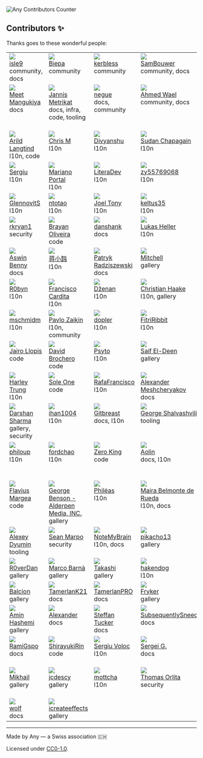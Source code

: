 ![Any Contributors Counter](https://img.shields.io/badge/dynamic/json?url=https%3A%2F%2Fraw.githubusercontent.com%2Fanyproto%2Fcontributors%2Fmain%2Fcontributors.json&query=%24.contributors.length&style=for-the-badge&label=Any%20Contributors&labelColor=%23CCCCCC&color=red)

## Contributors ✨

Thanks goes to these wonderful people:
<!-- CONTRIBUTORS START -->
<table>
<tbody><tr>
<td valign="top" width="14.285714285714286%"><img src="https://avatars.githubusercontent.com/u/74906541?v=4" /><br /><a href="http://github.com/isle9">isle9</a><br />community, docs</td>
<td valign="top" width="14.285714285714286%"><img src="https://avatars.githubusercontent.com/u/25102748?v=4" /><br /><a href="http://github.com/Biepa">Biepa</a><br />community</td>
<td valign="top" width="14.285714285714286%"><img src="https://avatars.githubusercontent.com/u/32358946?v=4" /><br /><a href="http://github.com/kerbless">kerbless</a><br />community</td>
<td valign="top" width="14.285714285714286%"><img src="https://avatars.githubusercontent.com/u/6918900?v=4" /><br /><a href="http://github.com/SamBouwer">SamBouwer</a><br />community, docs</td>
<td valign="top" width="14.285714285714286%"><img src="https://avatars.githubusercontent.com/u/40858122?v=4" /><br /><a href="http://github.com/developomp">developomp</a><br />tooling, docs, code</td>
<td valign="top" width="14.285714285714286%"><img src="https://avatars.githubusercontent.com/u/23741?v=4" /><br /><a href="http://github.com/cmars">Casey Marshall</a><br />infra</td>
<td valign="top" width="14.285714285714286%"><img src="https://avatars.githubusercontent.com/u/64768475?v=4" /><br /><a href="http://github.com/TheOne04">TheOne04</a><br />docs</td>
</tr>
<tr>
<td valign="top" width="14.285714285714286%"><img src="https://avatars.githubusercontent.com/u/7620533?v=4" /><br /><a href="http://github.com/meetmangukiya">Meet Mangukiya</a><br />docs</td>
<td valign="top" width="14.285714285714286%"><img src="https://avatars.githubusercontent.com/u/120120832?v=4" /><br /><a href="http://github.com/jmetrikat">Jannis Metrikat</a><br />docs, infra, code, tooling</td>
<td valign="top" width="14.285714285714286%"><img src="https://avatars.githubusercontent.com/u/842273?v=4" /><br /><a href="http://github.com/negue">negue</a><br />docs, community</td>
<td valign="top" width="14.285714285714286%"><img src="https://avatars.githubusercontent.com/u/73046395?v=4" /><br /><a href="http://github.com/ahmedwael216">Ahmed Wael</a><br />community, docs</td>
<td valign="top" width="14.285714285714286%"><img src="https://avatars.githubusercontent.com/u/3193257?v=4" /><br /><a href="http://github.com/clems4ever">Clément Michaud</a><br />infra, docs, code, community</td>
<td valign="top" width="14.285714285714286%"><img src="https://avatars.githubusercontent.com/u/89614359?v=4" /><br /><a href="http://github.com/DaviidSantos">David Santos</a><br />l10n</td>
<td valign="top" width="14.285714285714286%"><img src="https://avatars.githubusercontent.com/u/133522304?v=4" /><br /><a href="http://github.com/zxiilw63">Steve Shi</a><br />l10n</td>
</tr>
<tr>
<td valign="top" width="14.285714285714286%"><img src="https://avatars.githubusercontent.com/u/90274?v=4" /><br /><a href="http://github.com/langtind">Arild Langtind</a><br />l10n, code</td>
<td valign="top" width="14.285714285714286%"><img src="https://avatars.githubusercontent.com/u/9105777?v=4" /><br /><a href="http://github.com/chrtz">Chris M</a><br />l10n</td>
<td valign="top" width="14.285714285714286%"><img src="https://avatars.githubusercontent.com/u/102881866?v=4" /><br /><a href="http://github.com/div3xi">Divyanshu</a><br />l10n</td>
<td valign="top" width="14.285714285714286%"><img src="https://avatars.githubusercontent.com/u/101015050?v=4" /><br /><a href="http://github.com/SudanChapagain">Sudan Chapagain</a><br />l10n</td>
<td valign="top" width="14.285714285714286%"><img src="https://avatars.githubusercontent.com/u/138191911?v=4" /><br /><a href="http://github.com/lpgneg19">SteveShi</a><br />l10n</td>
<td valign="top" width="14.285714285714286%"><img src="https://avatars.githubusercontent.com/u/91522027?v=4" /><br /><a href="http://github.com/lsilberstein">Linus Silberstein</a><br />l10n</td>
<td valign="top" width="14.285714285714286%"><img src="https://avatars.githubusercontent.com/u/32552207?v=4" /><br /><a href="http://github.com/dev23jjl">James</a><br />l10n</td>
</tr>
<tr>
<td valign="top" width="14.285714285714286%"><img src="https://avatars.githubusercontent.com/u/4825638?v=4" /><br /><a href="http://github.com/SergiuCip">Sergiu</a><br />l10n</td>
<td valign="top" width="14.285714285714286%"><img src="https://avatars.githubusercontent.com/u/67043011?v=4" /><br /><a href="http://github.com/devsiderio">Mariano Portal</a><br />l10n</td>
<td valign="top" width="14.285714285714286%"><img src="https://avatars.githubusercontent.com/u/83702940?v=4" /><br /><a href="http://github.com/LiteraDev">LiteraDev</a><br />l10n</td>
<td valign="top" width="14.285714285714286%"><img src="https://avatars.githubusercontent.com/u/29294137?v=4" /><br /><a href="http://github.com/zy55769068">zy55769068</a><br />l10n</td>
<td valign="top" width="14.285714285714286%"><img src="https://avatars.githubusercontent.com/u/14030549?v=4" /><br /><a href="http://github.com/hit-lacus">Xiaoxiang Yu</a><br />l10n</td>
<td valign="top" width="14.285714285714286%"><img src="https://avatars.githubusercontent.com/u/10602386?v=4" /><br /><a href="http://github.com/DiSonDS">Dmitry S.</a><br />l10n</td>
<td valign="top" width="14.285714285714286%"><img src="https://avatars.githubusercontent.com/u/16141040?v=4" /><br /><a href="http://github.com/Shampra">Shampra</a><br />l10n, code, gallery</td>
</tr>
<tr>
<td valign="top" width="14.285714285714286%"><img src="https://avatars.githubusercontent.com/u/4324351?v=4" /><br /><a href="http://github.com/GlennovitS">GlennovitS</a><br />l10n</td>
<td valign="top" width="14.285714285714286%"><img src="https://avatars.githubusercontent.com/u/14041334?v=4" /><br /><a href="http://github.com/ntotao">ntotao</a><br />l10n</td>
<td valign="top" width="14.285714285714286%"><img src="https://avatars.githubusercontent.com/u/95355656?v=4" /><br /><a href="http://github.com/jay-tau">Joel Tony</a><br />l10n</td>
<td valign="top" width="14.285714285714286%"><img src="https://avatars.githubusercontent.com/u/21008054?v=4" /><br /><a href="http://github.com/keltus35">keltus35</a><br />l10n</td>
<td valign="top" width="14.285714285714286%"><img src="https://avatars.githubusercontent.com/u/70614549?v=4" /><br /><a href="http://github.com/liimee">liimee</a><br />l10n</td>
<td valign="top" width="14.285714285714286%"><img src="https://avatars.githubusercontent.com/u/141432674?v=4" /><br /><a href="http://github.com/Hanssium">Hanssium</a><br />l10n</td>
<td valign="top" width="14.285714285714286%"><img src="https://avatars.githubusercontent.com/u/31742841?v=4" /><br /><a href="http://github.com/msd-11">MSD11</a><br />code</td>
</tr>
<tr>
<td valign="top" width="14.285714285714286%"><img src="https://avatars.githubusercontent.com/u/142266901?v=4" /><br /><a href="http://github.com/rkryan1">rkryan1</a><br />security</td>
<td valign="top" width="14.285714285714286%"><img src="https://avatars.githubusercontent.com/u/69634269?v=4" /><br /><a href="http://github.com/BrayanDSO">Brayan Oliveira</a><br />code</td>
<td valign="top" width="14.285714285714286%"><img src="https://avatars.githubusercontent.com/u/19560919?v=4" /><br /><a href="http://github.com/danshank">danshank</a><br />docs</td>
<td valign="top" width="14.285714285714286%"><img src="https://avatars.githubusercontent.com/u/36259611?v=4" /><br /><a href="http://github.com/lpheller">Lukas Heller</a><br />l10n</td>
<td valign="top" width="14.285714285714286%"><img src="https://avatars.githubusercontent.com/u/46210502?v=4" /><br /><a href="http://github.com/CDN18">CDN</a><br />l10n</td>
<td valign="top" width="14.285714285714286%"><img src="https://avatars.githubusercontent.com/u/34872457?v=4" /><br /><a href="http://github.com/gildemardev">gildemar</a><br />l10n</td>
<td valign="top" width="14.285714285714286%"><img src="https://avatars.githubusercontent.com/u/141360873?v=4" /><br /><a href="http://github.com/mertsuzen">mertsuzen</a><br />l10n</td>
</tr>
<tr>
<td valign="top" width="14.285714285714286%"><img src="https://avatars.githubusercontent.com/u/110408942?v=4" /><br /><a href="http://github.com/aswinbennyofficial">Aswin Benny</a><br />docs</td>
<td valign="top" width="14.285714285714286%"><img src="https://avatars.githubusercontent.com/u/88922715?v=4" /><br /><a href="http://github.com/holton-jiang">蒋小霕</a><br />l10n</td>
<td valign="top" width="14.285714285714286%"><img src="https://avatars.githubusercontent.com/u/100310118?v=4" /><br /><a href="http://github.com/Chefski">Patryk Radziszewski</a><br />docs</td>
<td valign="top" width="14.285714285714286%"><img src="https://avatars.githubusercontent.com/u/6676299?v=4" /><br /><a href="http://github.com/moverware">Mitchell</a><br />gallery</td>
<td valign="top" width="14.285714285714286%"><img src="https://avatars.githubusercontent.com/u/19162401?v=4" /><br /><a href="http://github.com/mishamyrt">Mikhael Khrustik</a><br />code</td>
<td valign="top" width="14.285714285714286%"><img src="https://avatars.githubusercontent.com/u/39910418?v=4" /><br /><a href="http://github.com/d3ward">Eduard Ursu</a><br />l10n</td>
<td valign="top" width="14.285714285714286%"><img src="https://avatars.githubusercontent.com/u/2572180?v=4" /><br /><a href="http://github.com/dkoryto">Dariusz Koryto</a><br />l10n</td>
</tr>
<tr>
<td valign="top" width="14.285714285714286%"><img src="https://avatars.githubusercontent.com/u/1202113?v=4" /><br /><a href="http://github.com/R0byn">R0byn</a><br />l10n</td>
<td valign="top" width="14.285714285714286%"><img src="https://avatars.githubusercontent.com/u/62943300?v=4" /><br /><a href="http://github.com/FranciscoCardita">Francisco Cardita</a><br />l10n</td>
<td valign="top" width="14.285714285714286%"><img src="https://avatars.githubusercontent.com/u/69632324?v=4" /><br /><a href="http://github.com/Dzenan">Dženan</a><br />l10n</td>
<td valign="top" width="14.285714285714286%"><img src="https://avatars.githubusercontent.com/u/48489823?v=4" /><br /><a href="http://github.com/ChristianHaake">Christian Haake</a><br />l10n, gallery</td>
<td valign="top" width="14.285714285714286%"><img src="https://avatars.githubusercontent.com/u/24420193?v=4" /><br /><a href="http://github.com/faus32">Faus A.M.</a><br />l10n</td>
<td valign="top" width="14.285714285714286%"><img src="https://avatars.githubusercontent.com/u/41571697?v=4" /><br /><a href="http://github.com/Fradeet">Zhiliang Ye</a><br />l10n, gallery</td>
<td valign="top" width="14.285714285714286%"><img src="https://avatars.githubusercontent.com/u/26116993?v=4" /><br /><a href="http://github.com/souljahn2">Ali Kemal Ofluoglu</a><br />l10n</td>
</tr>
<tr>
<td valign="top" width="14.285714285714286%"><img src="https://avatars.githubusercontent.com/u/66086922?v=4" /><br /><a href="http://github.com/mschmidm">mschmidm</a><br />l10n</td>
<td valign="top" width="14.285714285714286%"><img src="https://avatars.githubusercontent.com/u/40147030?v=4" /><br /><a href="http://github.com/pavlozaikin">Pavlo Zaikin</a><br />l10n, community</td>
<td valign="top" width="14.285714285714286%"><img src="https://avatars.githubusercontent.com/u/23178823?v=4" /><br /><a href="http://github.com/Dippere">dopler</a><br />l10n</td>
<td valign="top" width="14.285714285714286%"><img src="https://avatars.githubusercontent.com/u/91612800?v=4" /><br /><a href="http://github.com/FitriRibbit">FitriRibbit</a><br />l10n</td>
<td valign="top" width="14.285714285714286%"><img src="https://avatars.githubusercontent.com/u/148688194?v=4" /><br /><a href="http://github.com/mavelwort">Mav</a><br />l10n</td>
<td valign="top" width="14.285714285714286%"><img src="https://avatars.githubusercontent.com/u/151664261?v=4" /><br /><a href="http://github.com/Jebarson-007">Jebarson Immanuel </a><br />security</td>
<td valign="top" width="14.285714285714286%"><img src="https://avatars.githubusercontent.com/u/55929299?v=4" /><br /><a href="http://github.com/QuinnHerden">Quinn Herden</a><br />docs</td>
</tr>
<tr>
<td valign="top" width="14.285714285714286%"><img src="https://avatars.githubusercontent.com/u/973709?v=4" /><br /><a href="http://github.com/yajo">Jairo Llopis</a><br />code</td>
<td valign="top" width="14.285714285714286%"><img src="https://avatars.githubusercontent.com/u/65723952?v=4" /><br /><a href="http://github.com/D-Brox">David Brochero</a><br />code</td>
<td valign="top" width="14.285714285714286%"><img src="https://avatars.githubusercontent.com/u/44277571?v=4" /><br /><a href="http://github.com/psyaito">Psyto</a><br />l10n</td>
<td valign="top" width="14.285714285714286%"><img src="https://avatars.githubusercontent.com/u/130001839?v=4" /><br /><a href="http://github.com/Hexara7777">Saif El-Deen</a><br />gallery</td>
<td valign="top" width="14.285714285714286%"><img src="https://avatars.githubusercontent.com/u/48022591?v=4" /><br /><a href="http://github.com/LavaCxx">LavaC</a><br />code</td>
<td valign="top" width="14.285714285714286%"><img src="https://avatars.githubusercontent.com/u/382041?v=4" /><br /><a href="http://github.com/kira-bruneau">Kira Bruneau</a><br />tooling</td>
<td valign="top" width="14.285714285714286%"><img src="https://avatars.githubusercontent.com/u/155772554?v=4" /><br /><a href="http://github.com/Flyga-M">Flyga-M</a><br />code</td>
</tr>
<tr>
<td valign="top" width="14.285714285714286%"><img src="https://avatars.githubusercontent.com/u/44055?v=4" /><br /><a href="http://github.com/harley">Harley Trung</a><br />l10n</td>
<td valign="top" width="14.285714285714286%"><img src="https://avatars.githubusercontent.com/u/2923?v=4" /><br /><a href="http://github.com/Soleone">Sole One</a><br />code</td>
<td valign="top" width="14.285714285714286%"><img src="https://avatars.githubusercontent.com/u/155590234?v=4" /><br /><a href="http://github.com/RafaFrancisco">RafaFrancisco</a><br />l10n</td>
<td valign="top" width="14.285714285714286%"><img src="https://avatars.githubusercontent.com/u/3757038?v=4" /><br /><a href="http://github.com/Self-Perfection">Alexander Meshcheryakov</a><br />docs</td>
<td valign="top" width="14.285714285714286%"><img src="https://avatars.githubusercontent.com/u/13348029?v=4" /><br /><a href="http://github.com/bloodwiing">Donatas Kirda</a><br />infra, l10n</td>
<td valign="top" width="14.285714285714286%"><img src="https://avatars.githubusercontent.com/u/47262862?v=4" /><br /><a href="http://github.com/ggodot">ggodot</a><br />l10n</td>
<td valign="top" width="14.285714285714286%"><img src="https://avatars.githubusercontent.com/u/158052699?v=4" /><br /><a href="http://github.com/emagech">emagech</a><br />gallery</td>
</tr>
<tr>
<td valign="top" width="14.285714285714286%"><img src="https://avatars.githubusercontent.com/u/14093291?v=4" /><br /><a href="http://github.com/darshansharma">Darshan Sharma</a><br />gallery, security</td>
<td valign="top" width="14.285714285714286%"><img src="https://avatars.githubusercontent.com/u/151744644?v=4" /><br /><a href="http://github.com/ihan1004">ihan1004</a><br />l10n</td>
<td valign="top" width="14.285714285714286%"><img src="https://avatars.githubusercontent.com/u/96460796?v=4" /><br /><a href="http://github.com/Gitbreast">Gitbreast</a><br />docs, l10n</td>
<td valign="top" width="14.285714285714286%"><img src="https://avatars.githubusercontent.com/u/22417494?v=4" /><br /><a href="http://github.com/shalva97">George Shalvashvili</a><br />tooling</td>
<td valign="top" width="14.285714285714286%"><img src="https://avatars.githubusercontent.com/u/163211861?v=4" /><br /><a href="http://github.com/sevegnanii">sevegnanii</a><br />l10n</td>
<td valign="top" width="14.285714285714286%"><img src="https://avatars.githubusercontent.com/u/81173399?v=4" /><br /><a href="http://github.com/p1xelll">Viktor</a><br />gallery</td>
<td valign="top" width="14.285714285714286%"><img src="https://avatars.githubusercontent.com/u/591056?v=4" /><br /><a href="http://github.com/axisnova">axisnova</a><br />gallery</td>
</tr>
<tr>
<td valign="top" width="14.285714285714286%"><img src="https://avatars.githubusercontent.com/u/9991542?v=4" /><br /><a href="http://github.com/philoupd">philoup</a><br />l10n</td>
<td valign="top" width="14.285714285714286%"><img src="https://avatars.githubusercontent.com/u/86447277?v=4" /><br /><a href="http://github.com/fordchao">fordchao</a><br />l10n</td>
<td valign="top" width="14.285714285714286%"><img src="https://avatars.githubusercontent.com/u/14329097?v=4" /><br /><a href="http://github.com/l2dy">Zero King</a><br />code</td>
<td valign="top" width="14.285714285714286%"><img src="https://avatars.githubusercontent.com/u/60599231?v=4" /><br /><a href="http://github.com/Oreoxmt">Aolin</a><br />docs, l10n</td>
<td valign="top" width="14.285714285714286%"><img src="https://avatars.githubusercontent.com/u/828299?v=4" /><br /><a href="http://github.com/timlockridge">Tim Lockridge</a><br />docs</td>
<td valign="top" width="14.285714285714286%"><img src="https://avatars.githubusercontent.com/u/164412107?v=4" /><br /><a href="http://github.com/Adventure-nerd">Adventure-nerd</a><br />gallery</td>
<td valign="top" width="14.285714285714286%"><img src="https://avatars.githubusercontent.com/u/98016712?v=4" /><br /><a href="http://github.com/DanielZolfaghari">Daniel Zolfaghari</a><br />community, gallery</td>
</tr>
<tr>
<td valign="top" width="14.285714285714286%"><img src="https://avatars.githubusercontent.com/u/97510?v=4" /><br /><a href="http://github.com/frogman544">Flavius Margea</a><br />code</td>
<td valign="top" width="14.285714285714286%"><img src="https://avatars.githubusercontent.com/u/17861962?v=4" /><br /><a href="http://github.com/AlderpenGhub">George Benson - Alderpen Media, INC.</a><br />gallery</td>
<td valign="top" width="14.285714285714286%"><img src="https://avatars.githubusercontent.com/u/20335741?v=4" /><br /><a href="http://github.com/phileastv">Philéas</a><br />l10n</td>
<td valign="top" width="14.285714285714286%"><img src="https://avatars.githubusercontent.com/u/61922170?v=4" /><br /><a href="http://github.com/MairaBelm">Maira Belmonte de Rueda</a><br />l10n, docs</td>
<td valign="top" width="14.285714285714286%"><img src="https://avatars.githubusercontent.com/u/82284393?v=4" /><br /><a href="http://github.com/cabiamdos">William</a><br />tooling</td>
<td valign="top" width="14.285714285714286%"><img src="https://avatars.githubusercontent.com/u/409058?v=4" /><br /><a href="http://github.com/mikailcf">Mikail Freitas</a><br />code</td>
<td valign="top" width="14.285714285714286%"><img src="https://avatars.githubusercontent.com/u/110653439?v=4" /><br /><a href="http://github.com/canpolatbaris">Barış Canpolat</a><br />gallery</td>
</tr>
<tr>
<td valign="top" width="14.285714285714286%"><img src="https://avatars.githubusercontent.com/u/7953339?v=4" /><br /><a href="http://github.com/dyumin">Alexey Dyumin</a><br />tooling</td>
<td valign="top" width="14.285714285714286%"><img src="https://avatars.githubusercontent.com/u/2565153?v=4" /><br /><a href="http://github.com/seanmarpo">Sean Marpo</a><br />security</td>
<td valign="top" width="14.285714285714286%"><img src="https://avatars.githubusercontent.com/u/171244508?v=4" /><br /><a href="http://github.com/NoteMyBrain">NoteMyBrain</a><br />l10n, docs</td>
<td valign="top" width="14.285714285714286%"><img src="https://avatars.githubusercontent.com/u/65567044?v=4" /><br /><a href="http://github.com/pikacho13">pikacho13</a><br />gallery</td>
<td valign="top" width="14.285714285714286%"><img src="https://avatars.githubusercontent.com/u/26048890?v=4" /><br /><a href="http://github.com/nima9">Nima Mohajeri</a><br />gallery</td>
<td valign="top" width="14.285714285714286%"><img src="https://avatars.githubusercontent.com/u/45284370?v=4" /><br /><a href="http://github.com/sfal">Serena</a><br />gallery</td>
<td valign="top" width="14.285714285714286%"><img src="https://avatars.githubusercontent.com/u/42887870?v=4" /><br /><a href="http://github.com/7ede">7ede</a><br />gallery</td>
</tr>
<tr>
<td valign="top" width="14.285714285714286%"><img src="https://avatars.githubusercontent.com/u/165274399?v=4" /><br /><a href="http://github.com/R0verDan">R0verDan</a><br />gallery</td>
<td valign="top" width="14.285714285714286%"><img src="https://avatars.githubusercontent.com/u/34555572?v=4" /><br /><a href="http://github.com/MarcoBarna">Marco Barnà</a><br />gallery</td>
<td valign="top" width="14.285714285714286%"><img src="https://avatars.githubusercontent.com/u/45578020?v=4" /><br /><a href="http://github.com/ThatTakashi">Takashi</a><br />gallery</td>
<td valign="top" width="14.285714285714286%"><img src="https://avatars.githubusercontent.com/u/56242912?v=4" /><br /><a href="http://github.com/hakendog">hakendog</a><br />l10n</td>
<td valign="top" width="14.285714285714286%"><img src="https://avatars.githubusercontent.com/u/4664625?v=4" /><br /><a href="http://github.com/rushthomas">Thomas</a><br />docs</td>
<td valign="top" width="14.285714285714286%"><img src="https://avatars.githubusercontent.com/u/46193371?v=4" /><br /><a href="http://github.com/hellodword">hellodword</a><br />infra</td>
<td valign="top" width="14.285714285714286%"><img src="https://avatars.githubusercontent.com/u/760097?v=4" /><br /><a href="http://github.com/CzBiX">CzBiX</a><br />infra</td>
</tr>
<tr>
<td valign="top" width="14.285714285714286%"><img src="https://avatars.githubusercontent.com/u/175219548?v=4" /><br /><a href="http://github.com/Balcion">Balcion</a><br />gallery</td>
<td valign="top" width="14.285714285714286%"><img src="https://avatars.githubusercontent.com/u/118103949?v=4" /><br /><a href="http://github.com/TamerlanK21">TamerlanK21</a><br />docs</td>
<td valign="top" width="14.285714285714286%"><img src="https://avatars.githubusercontent.com/u/118103949?v=4" /><br /><a href="http://github.com/tamerlan-pro">TamerlanPRO</a><br />docs</td>
<td valign="top" width="14.285714285714286%"><img src="https://avatars.githubusercontent.com/u/92834204?v=4" /><br /><a href="http://github.com/Fryker">Fryker</a><br />gallery</td>
<td valign="top" width="14.285714285714286%"><img src="https://avatars.githubusercontent.com/u/152238774?v=4" /><br /><a href="http://github.com/mhymny">Me Hoy</a><br />tooling</td>
<td valign="top" width="14.285714285714286%"><img src="https://avatars.githubusercontent.com/u/182323705?v=4" /><br /><a href="http://github.com/DaytonID">DaytonID</a><br />gallery</td>
<td valign="top" width="14.285714285714286%"><img src="https://avatars.githubusercontent.com/u/37018653?v=4" /><br /><a href="http://github.com/ortsaslan">Aslan Aliev</a><br />docs</td>
</tr>
<tr>
<td valign="top" width="14.285714285714286%"><img src="https://avatars.githubusercontent.com/u/52834735?v=4" /><br /><a href="http://github.com/minhashemi">Amin Hashemi</a><br />gallery</td>
<td valign="top" width="14.285714285714286%"><img src="https://avatars.githubusercontent.com/u/11216079?v=4" /><br /><a href="http://github.com/Alexander-L-G">Alexander</a><br />docs</td>
<td valign="top" width="14.285714285714286%"><img src="https://avatars.githubusercontent.com/u/40306798?v=4" /><br /><a href="http://github.com/steffantucker">Steffan Tucker</a><br />docs</td>
<td valign="top" width="14.285714285714286%"><img src="https://avatars.githubusercontent.com/u/118424338?v=4" /><br /><a href="http://github.com/SubsequentlySneeds">SubsequentlySneeds</a><br />docs</td>
<td valign="top" width="14.285714285714286%"><img src="https://avatars.githubusercontent.com/u/664390?v=4" /><br /><a href="http://github.com/xstream">Mikhail Yatsenko</a><br />docs</td>
<td valign="top" width="14.285714285714286%"><img src="https://avatars.githubusercontent.com/u/132584?v=4" /><br /><a href="http://github.com/chrisirhc">Chris Chua</a><br />tooling</td>
<td valign="top" width="14.285714285714286%"><img src="https://avatars.githubusercontent.com/u/27350370?v=4" /><br /><a href="http://github.com/telmob">Telmo</a><br />gallery</td>
</tr>
<tr>
<td valign="top" width="14.285714285714286%"><img src="https://avatars.githubusercontent.com/u/95591758?v=4" /><br /><a href="http://github.com/RamiGspo">RamiGspo</a><br />docs</td>
<td valign="top" width="14.285714285714286%"><img src="https://avatars.githubusercontent.com/u/161035205?v=4" /><br /><a href="http://github.com/ShirayukiRin">ShirayukiRin</a><br />code</td>
<td valign="top" width="14.285714285714286%"><img src="https://avatars.githubusercontent.com/u/38067667?v=4" /><br /><a href="http://github.com/SergiuVoloc">Sergiu Voloc</a><br />l10n</td>
<td valign="top" width="14.285714285714286%"><img src="https://avatars.githubusercontent.com/u/13949080?v=4" /><br /><a href="http://github.com/grishy">Sergei G.</a><br />docs</td>
<td valign="top" width="14.285714285714286%"><img src="https://avatars.githubusercontent.com/u/173699153?v=4" /><br /><a href="http://github.com/CH1HU4HU4">CH1HU4HU4</a><br />gallery</td>
<td valign="top" width="14.285714285714286%"><img src="https://avatars.githubusercontent.com/u/3813562?v=4" /><br /><a href="http://github.com/francodgstn">Franco D'Agostino</a><br />gallery</td>
<td valign="top" width="14.285714285714286%"><img src="https://avatars.githubusercontent.com/u/5593874?v=4" /><br /><a href="http://github.com/henrebotha">Henré Botha</a><br />docs</td>
</tr>
<tr>
<td valign="top" width="14.285714285714286%"><img src="https://avatars.githubusercontent.com/u/70561854?v=4" /><br /><a href="http://github.com/mishachepi">Mikhail</a><br />gallery</td>
<td valign="top" width="14.285714285714286%"><img src="https://avatars.githubusercontent.com/u/3777842?v=4" /><br /><a href="http://github.com/jcdescy">jcdescy</a><br />gallery</td>
<td valign="top" width="14.285714285714286%"><img src="https://avatars.githubusercontent.com/u/89951503?v=4" /><br /><a href="http://github.com/mottcha">mottcha</a><br />l10n</td>
<td valign="top" width="14.285714285714286%"><img src="https://avatars.githubusercontent.com/u/17808846?v=4" /><br /><a href="http://github.com/ThomasOrlita">Thomas Orlita</a><br />security</td>
<td valign="top" width="14.285714285714286%"><img src="https://avatars.githubusercontent.com/u/20744932?v=4" /><br /><a href="http://github.com/LevZed">Revuza</a><br />security</td>
<td valign="top" width="14.285714285714286%"><img src="https://avatars.githubusercontent.com/u/48557443?v=4" /><br /><a href="http://github.com/GitYohan">Yohan</a><br />gallery</td>
<td valign="top" width="14.285714285714286%"><img src="https://avatars.githubusercontent.com/u/30451128?v=4" /><br /><a href="http://github.com/wjkw1">Western Wilson</a><br />gallery</td>
</tr>
<tr>
<td valign="top" width="14.285714285714286%"><img src="https://avatars.githubusercontent.com/u/778011?v=4" /><br /><a href="http://github.com/owcz">wolf</a><br />docs</td>
<td valign="top" width="14.285714285714286%"><img src="https://avatars.githubusercontent.com/u/136081307?v=4" /><br /><a href="http://github.com/icreateeffects">icreateeffects</a><br />gallery</td>
</tr>
</tbody>
</table>
<!-- CONTRIBUTORS END -->

---
Made by Any — a Swiss association 🇨🇭

Licensed under [CC0-1.0](./LICENSE.md).
